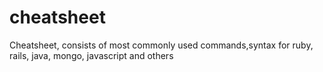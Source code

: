 # cheatsheet
Cheatsheet, consists of most commonly used commands,syntax for ruby, rails, java, mongo, javascript and others
